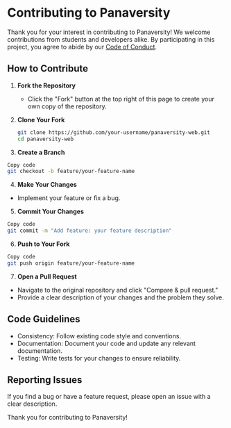 # Contributing to Panaversity

Thank you for your interest in contributing to Panaversity! We welcome contributions from students and developers alike. By participating in this project, you agree to abide by our [Code of Conduct](CODE_OF_CONDUCT.md).

## How to Contribute

1. **Fork the Repository**
   - Click the "Fork" button at the top right of this page to create your own copy of the repository.

2. **Clone Your Fork**
   ```bash
   git clone https://github.com/your-username/panaversity-web.git
   cd panaversity-web

3. **Create a Branch**
```bash
Copy code
git checkout -b feature/your-feature-name
```

4. **Make Your Changes**

- Implement your feature or fix a bug.

5. **Commit Your Changes**
```bash
Copy code
git commit -m "Add feature: your feature description"
```

6. **Push to Your Fork**
```bash
Copy code
git push origin feature/your-feature-name
```

7. **Open a Pull Request**

- Navigate to the original repository and click "Compare & pull request."
- Provide a clear description of your changes and the problem they solve.

## Code Guidelines
- Consistency: Follow existing code style and conventions.
- Documentation: Document your code and update any relevant documentation.
- Testing: Write tests for your changes to ensure reliability.

## Reporting Issues
If you find a bug or have a feature request, please open an issue with a clear description.

Thank you for contributing to Panaversity!